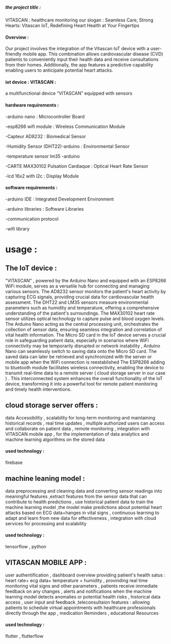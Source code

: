 ##### the project title :

VITASCAN : healthcare monitoring 
our slogan :
Seamless Care, Strong Hearts: Vitascan IoT, Redefining Heart Health at Your Fingertips

#### Overview :

Our project involves the integration of the Vitascan IoT device with a user-friendly mobile app. This combination allows cardiovascular disease (CVD) patients to conveniently input their health data and receive consultations from their homes. Additionally, the app features a predictive capability enabling users to anticipate potential heart attacks.

#### iot device : VITASCAN :

a multifunctional device “VITASCAN” equipped with sensors 

#### hardware requirements : 

-arduino nano : Microcontroller Board

-esp8266 wifi module :  Wireless Communication Module

-Capteur AD8232 :  Biomedical Sensor

-Humidity Sensor (DHT22)-arduino : Environmental Sensor

-temperature sensor lm35 -arduino 

-CARTE MAX30102 Pulsation Cardiaque : Optical Heart Rate Sensor

-lcd 16x2 with i2c : Display Module

#### software requirements : 

-arduino IDE :  Integrated Development Environment

-arduino libraries : Software Libraries

-communication protocol 

-wifi library 


# usage :

## The IoT device :

"VITASCAN" , powered by the Arduino Nano and equipped with an ESP8266 WiFi module, serves as a versatile hub for connecting and managing various sensors. The AD8232 sensor monitors the patient's heart activity by capturing ECG signals, providing crucial data for cardiovascular health assessment.
The DHT22 and LM35 sensors measure environmental parameters such as humidity and temperature, offering a comprehensive understanding of the patient's surroundings. The MAX30102 heart rate sensor utilizes optical technology to capture pulse and blood oxygen levels. 
The Arduino Nano acting as the central processing unit, orchestrates the collection of sensor data, ensuring seamless integration and correlation of vital health information. 
The Micro SD card in the IoT device serves a crucial role in safeguarding patient data, especially in scenarios where WiFi connectivity may be temporarily disrupted or network instability , Arduino Nano can seamlessly switch to saving data onto the Micro SD card. The saved data can later be retrieved and synchronized with the server or mobile app when the WiFi connection is reestablished 
The ESP8266 adding to bluetooth module facilitates wireless connectivity, enabling the device to transmit real-time data to a remote server ( cloud storage server in our case ) . 
This interconnected system enhances the overall functionality of the IoT device, transforming it into a powerful tool for remote patient monitoring and timely health interventions.


## cloud storage server offers :

data Accessibility , scalability for long-term monitoring and maintaining historical records , real time updates , multiple authorized users can access and collaborate on patient data , remote monitoring , integration with VITASCAN mobile app , for the implementation of data analytics and machine learning algorithms on the stored data
#### used technology : 
firebase

## machine leaning model :

data preprocessing and cleaning data and converting sensor readings into meaningful features ,extract features from the sensor data that can contribute to health predictions , use historical patient data to train the machine learning model ,the model make predictions about potential heart attacks based on ECG data+hanges in vital signs , continuous learning to adapt and learn from new data for effectiveness , integration with cloud services for processing and scalability 
#### used technology :
tensorflow , python 

## VITASCAN MOBILE APP : 
user authentification , dashboard overview providing patient's health satus : heart rate+ ecg data+ temperature + humidity  , provinding real time monitoring vital signs and other parameters , patients receive immediate feedback on any changes , alerts and notifications when the machine learning model detects anomalies or potential health risks , historical data access , user input and feedback ,teleconsultaion features : allowing patients to schedule virtual appointments with healthcare professionals directly through the app , medication Reminders , educational Resources
#### used technology : 
flutter , flutterflow 



